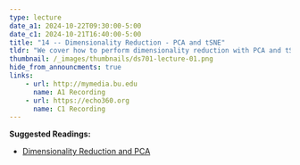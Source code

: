 ```yaml
---
type: lecture
date_a1: 2024-10-22T09:30:00-5:00
date_c1: 2024-10-21T16:40:00-5:00
title: "14 -- Dimensionality Reduction - PCA and tSNE"
tldr: "We cover how to perform dimensionality reduction with PCA and tSNE."
thumbnail: /_images/thumbnails/ds701-lecture-01.png
hide_from_announcments: true
links: 
    - url: http://mymedia.bu.edu
      name: A1 Recording
    - url: https://echo360.org
      name: C1 Recording
---
```


**Suggested Readings:**
- [Dimensionality Reduction and PCA](https://tools4ds.github.io/DS701-Course-Notes/11-Dimensionality-Reduction-SVD-II.html)

